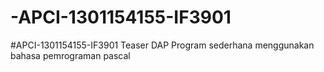 # -APCI-1301154155-IF3901
#APCI-1301154155-IF3901
Teaser DAP
Program sederhana menggunakan bahasa pemrograman pascal
